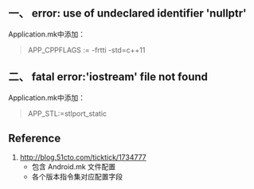## 一、 error: use of undeclared identifier 'nullptr'
Application.mk中添加：
> APP_CPPFLAGS := -frtti -std=c++11 

## 二、 fatal error:'iostream' file not found
Application.mk中添加：
> APP_STL:=stlport_static





## Reference
1. http://blog.51cto.com/ticktick/1734777
    - 包含 Android.mk 文件配置
    - 各个版本指令集对应配置字段